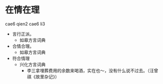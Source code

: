 # 在情在理
cae6 qien2 cae6 li3
+ 言行正派。
  * 如皋方言词典
+ 合情合理。
  * 如皋方言词典
+ 符合情理
  * 兴化方言词典
    - 李三拿埋葬费用的余数来喝酒，实在也～，没有什么说不过去。（汪曾祺《故里杂记》）

